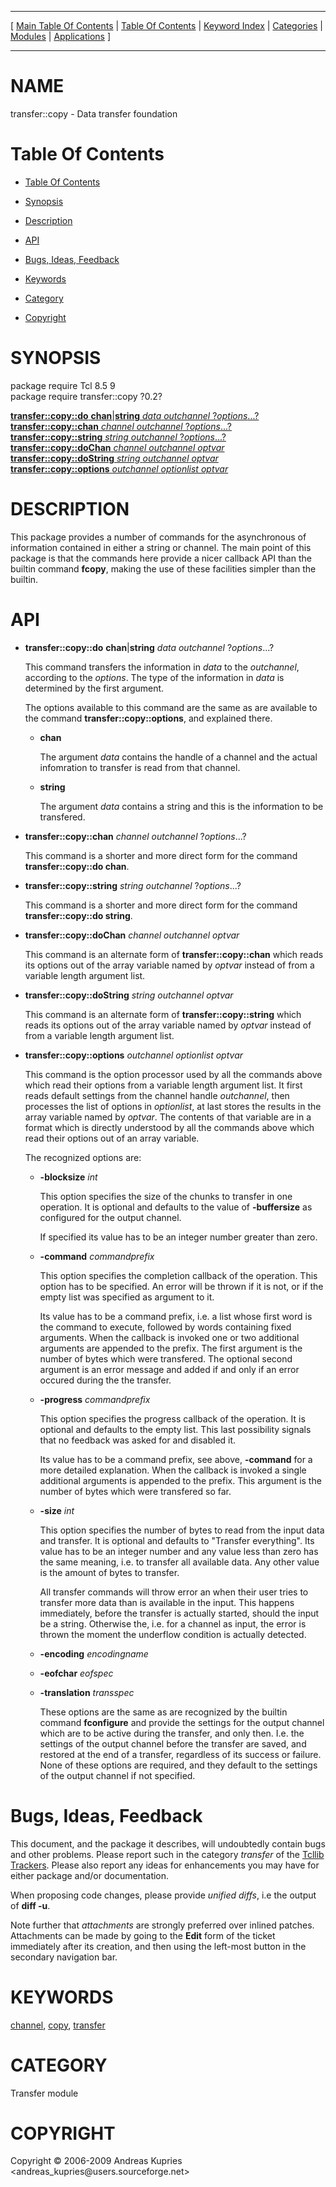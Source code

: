 
[//000000001]: # (transfer::copy \- Data transfer facilities)
[//000000002]: # (Generated from file 'copyops\.man' by tcllib/doctools with format 'markdown')
[//000000003]: # (Copyright &copy; 2006\-2009 Andreas Kupries <andreas\_kupries@users\.sourceforge\.net>)
[//000000004]: # (transfer::copy\(n\) 0\.2 tcllib "Data transfer facilities")

<hr> [ <a href="../../../../toc.md">Main Table Of Contents</a> &#124; <a
href="../../../toc.md">Table Of Contents</a> &#124; <a
href="../../../../index.md">Keyword Index</a> &#124; <a
href="../../../../toc0.md">Categories</a> &#124; <a
href="../../../../toc1.md">Modules</a> &#124; <a
href="../../../../toc2.md">Applications</a> ] <hr>

# NAME

transfer::copy \- Data transfer foundation

# <a name='toc'></a>Table Of Contents

  - [Table Of Contents](#toc)

  - [Synopsis](#synopsis)

  - [Description](#section1)

  - [API](#section2)

  - [Bugs, Ideas, Feedback](#section3)

  - [Keywords](#keywords)

  - [Category](#category)

  - [Copyright](#copyright)

# <a name='synopsis'></a>SYNOPSIS

package require Tcl 8\.5 9  
package require transfer::copy ?0\.2?  

[__transfer::copy::do__ __chan__&#124;__string__ *data* *outchannel* ?*options*\.\.\.?](#1)  
[__transfer::copy::chan__ *channel* *outchannel* ?*options*\.\.\.?](#2)  
[__transfer::copy::string__ *string* *outchannel* ?*options*\.\.\.?](#3)  
[__transfer::copy::doChan__ *channel* *outchannel* *optvar*](#4)  
[__transfer::copy::doString__ *string* *outchannel* *optvar*](#5)  
[__transfer::copy::options__ *outchannel* *optionlist* *optvar*](#6)  

# <a name='description'></a>DESCRIPTION

This package provides a number of commands for the asynchronous of information
contained in either a string or channel\. The main point of this package is that
the commands here provide a nicer callback API than the builtin command
__fcopy__, making the use of these facilities simpler than the builtin\.

# <a name='section2'></a>API

  - <a name='1'></a>__transfer::copy::do__ __chan__&#124;__string__ *data* *outchannel* ?*options*\.\.\.?

    This command transfers the information in *data* to the *outchannel*,
    according to the *options*\. The type of the information in *data* is
    determined by the first argument\.

    The options available to this command are the same as are available to the
    command __transfer::copy::options__, and explained there\.

      * __chan__

        The argument *data* contains the handle of a channel and the actual
        infomration to transfer is read from that channel\.

      * __string__

        The argument *data* contains a string and this is the information to
        be transfered\.

  - <a name='2'></a>__transfer::copy::chan__ *channel* *outchannel* ?*options*\.\.\.?

    This command is a shorter and more direct form for the command
    __transfer::copy::do chan__\.

  - <a name='3'></a>__transfer::copy::string__ *string* *outchannel* ?*options*\.\.\.?

    This command is a shorter and more direct form for the command
    __transfer::copy::do string__\.

  - <a name='4'></a>__transfer::copy::doChan__ *channel* *outchannel* *optvar*

    This command is an alternate form of __transfer::copy::chan__ which
    reads its options out of the array variable named by *optvar* instead of
    from a variable length argument list\.

  - <a name='5'></a>__transfer::copy::doString__ *string* *outchannel* *optvar*

    This command is an alternate form of __transfer::copy::string__ which
    reads its options out of the array variable named by *optvar* instead of
    from a variable length argument list\.

  - <a name='6'></a>__transfer::copy::options__ *outchannel* *optionlist* *optvar*

    This command is the option processor used by all the commands above which
    read their options from a variable length argument list\. It first reads
    default settings from the channel handle *outchannel*, then processes the
    list of options in *optionlist*, at last stores the results in the array
    variable named by *optvar*\. The contents of that variable are in a format
    which is directly understood by all the commands above which read their
    options out of an array variable\.

    The recognized options are:

      * __\-blocksize__ *int*

        This option specifies the size of the chunks to transfer in one
        operation\. It is optional and defaults to the value of
        __\-buffersize__ as configured for the output channel\.

        If specified its value has to be an integer number greater than zero\.

      * __\-command__ *commandprefix*

        This option specifies the completion callback of the operation\. This
        option has to be specified\. An error will be thrown if it is not, or if
        the empty list was specified as argument to it\.

        Its value has to be a command prefix, i\.e\. a list whose first word is
        the command to execute, followed by words containing fixed arguments\.
        When the callback is invoked one or two additional arguments are
        appended to the prefix\. The first argument is the number of bytes which
        were transfered\. The optional second argument is an error message and
        added if and only if an error occured during the the transfer\.

      * __\-progress__ *commandprefix*

        This option specifies the progress callback of the operation\. It is
        optional and defaults to the empty list\. This last possibility signals
        that no feedback was asked for and disabled it\.

        Its value has to be a command prefix, see above, __\-command__ for a
        more detailed explanation\. When the callback is invoked a single
        additional arguments is appended to the prefix\. This argument is the
        number of bytes which were transfered so far\.

      * __\-size__ *int*

        This option specifies the number of bytes to read from the input data
        and transfer\. It is optional and defaults to "Transfer everything"\. Its
        value has to be an integer number and any value less than zero has the
        same meaning, i\.e\. to transfer all available data\. Any other value is
        the amount of bytes to transfer\.

        All transfer commands will throw error an when their user tries to
        transfer more data than is available in the input\. This happens
        immediately, before the transfer is actually started, should the input
        be a string\. Otherwise the, i\.e\. for a channel as input, the error is
        thrown the moment the underflow condition is actually detected\.

      * __\-encoding__ *encodingname*

      * __\-eofchar__ *eofspec*

      * __\-translation__ *transspec*

        These options are the same as are recognized by the builtin command
        __fconfigure__ and provide the settings for the output channel which
        are to be active during the transfer, and only then\. I\.e\. the settings
        of the output channel before the transfer are saved, and restored at the
        end of a transfer, regardless of its success or failure\. None of these
        options are required, and they default to the settings of the output
        channel if not specified\.

# <a name='section3'></a>Bugs, Ideas, Feedback

This document, and the package it describes, will undoubtedly contain bugs and
other problems\. Please report such in the category *transfer* of the [Tcllib
Trackers](http://core\.tcl\.tk/tcllib/reportlist)\. Please also report any ideas
for enhancements you may have for either package and/or documentation\.

When proposing code changes, please provide *unified diffs*, i\.e the output of
__diff \-u__\.

Note further that *attachments* are strongly preferred over inlined patches\.
Attachments can be made by going to the __Edit__ form of the ticket
immediately after its creation, and then using the left\-most button in the
secondary navigation bar\.

# <a name='keywords'></a>KEYWORDS

[channel](\.\./\.\./\.\./\.\./index\.md\#channel),
[copy](\.\./\.\./\.\./\.\./index\.md\#copy),
[transfer](\.\./\.\./\.\./\.\./index\.md\#transfer)

# <a name='category'></a>CATEGORY

Transfer module

# <a name='copyright'></a>COPYRIGHT

Copyright &copy; 2006\-2009 Andreas Kupries <andreas\_kupries@users\.sourceforge\.net>
